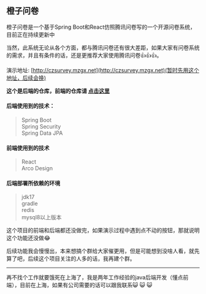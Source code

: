 ## 橙子问卷

橙子问卷是一个基于Spring Boot和React仿照腾讯问卷写的一个开源问卷系统，目前正在持续更新中

当然，此系统无论从各个方面，都与腾讯问卷还有很大差距，如果大家有问卷系统的需求，并且有条件的话，还是更推荐大家使用腾讯问卷👍👍👍。

演示地址: [http://czsurvey.mzgx.net](http://czsurvey.mzgx.net)(暂时先用这个地址，后续会换)

**这个是后端的仓库，前端的仓库请 [点击这里](https://gitee.com/xx-i/czsurvey-ui)**

#### 后端使用到的技术： 
> Spring Boot  
> Spring Security  
> Spring Data JPA

#### 前端使用到的技术  

> React  
> Arco Design 

#### 后端部署所依赖的环境  
> jdk17  
> gradle  
> redis  
> mysql8以上版本 


这个项目的前端和后端都还没做完，如果演示过程中遇到点不动的按钮，那就说明这个功能还没做😂


后续功能我会慢慢出，本来想搞个群给大家催更用，但是可能想到没啥人看，就先算了吧，后续这个项目关注的人多的话，我再建个群。  


---
再不找个工作就要饿死在上海了，我是两年工作经验的java后端开发（懂点前端），目前在上海，如果有公司需要的话可以跟我联系😺 😺 😺 